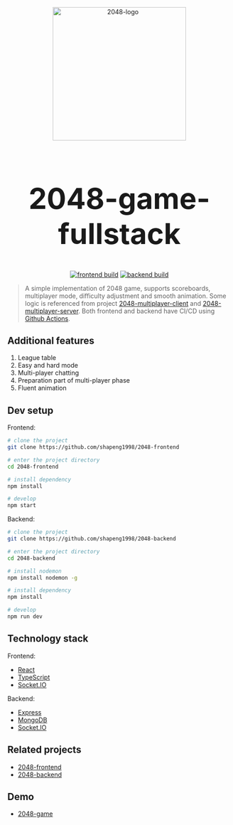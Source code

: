 <p align="center"><img style="width:300px" src="https://upload.wikimedia.org/wikipedia/commons/8/8a/2048_logo.png" alt="2048-logo"></p>

<h1 align="center" style="font-size:65px">2048-game-fullstack</h1>

<p align="center">
  <a href="https://github.com/shapeng1998/2048-frontend/actions"><img src="https://github.com/shapeng1998/2048-frontend/workflows/frontend%20build/badge.svg" alt="frontend build"></a>
  <a href="https://github.com/shapeng1998/2048-backend/actions"><img src="https://github.com/shapeng1998/2048-backend/workflows/backend%20build/badge.svg" alt="backend build"></a>
</p>

> A simple implementation of 2048 game, supports scoreboards, multiplayer mode, difficulty adjustment and smooth animation. Some logic is referenced from project [2048-multiplayer-client](https://github.com/pietrushka/2048-multiplayer-client) and [2048-multiplayer-server](https://github.com/pietrushka/2048-multiplayer-server). Both frontend and backend have CI/CD using [Github Actions](https://github.com/features/actions).

## Additional features

1. League table
2. Easy and hard mode
3. Multi-player chatting
4. Preparation part of multi-player phase
5. Fluent animation

## Dev setup

Frontend:

```bash
# clone the project
git clone https://github.com/shapeng1998/2048-frontend

# enter the project directory
cd 2048-frontend

# install dependency
npm install

# develop
npm start
```

Backend:

```bash
# clone the project
git clone https://github.com/shapeng1998/2048-backend

# enter the project directory
cd 2048-backend

# install nodemon
npm install nodemon -g

# install dependency
npm install

# develop
npm run dev
```

## Technology stack

Frontend:

- [React](https://reactjs.org/)
- [TypeScript](https://www.typescriptlang.org/)
- [Socket.IO](https://socket.io/)

Backend:

- [Express](https://www.expressjs.com)
- [MongoDB](https://www.mongodb.com/)
- [Socket.IO](https://socket.io/)

## Related projects

- [2048-frontend](https://github.com/shapeng1998/2048-frontend)
- [2048-backend](https://github.com/shapeng1998/2048-backend)

## Demo

- [2048-game](http://47.101.139.249)
